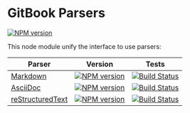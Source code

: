# GitBook Parsers

[![NPM version](https://badge.fury.io/js/gitbook-parsers.svg)](http://badge.fury.io/js/gitbook-parsers)

This node module unify the interface to use parsers:

| Parser | Version | Tests |
| ------ | ------- | ----- |
| [Markdown](https://github.com/GitbookIO/gitbook-markdown) | [![NPM version](https://badge.fury.io/js/gitbook-markdown.svg)](http://badge.fury.io/js/gitbook-markdown) | [![Build Status](https://travis-ci.org/GitbookIO/gitbook-markdown.png?branch=master)](https://travis-ci.org/GitbookIO/gitbook-markdown) |
| [AsciiDoc](https://github.com/GitbookIO/gitbook-asciidoc) | [![NPM version](https://badge.fury.io/js/gitbook-asciidoc.svg)](http://badge.fury.io/js/gitbook-asciidoc) | [![Build Status](https://travis-ci.org/GitbookIO/gitbook-asciidoc.png?branch=master)](https://travis-ci.org/GitbookIO/gitbook-asciidoc) |
| [reStructuredText](https://github.com/GitbookIO/gitbook-restructuredtext) | [![NPM version](https://badge.fury.io/js/gitbook-restructuredtext.svg)](http://badge.fury.io/js/gitbook-restructuredtext) | [![Build Status](https://travis-ci.org/GitbookIO/gitbook-restructuredtext.png?branch=master)](https://travis-ci.org/GitbookIO/gitbook-restructuredtext) |

